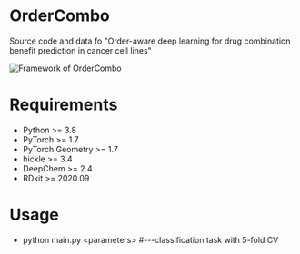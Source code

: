 # OrderCombo
Source code and data fo "Order-aware deep learning for drug combination benefit prediction in cancer cell lines"

![Framework of OrderCombo](https://github.com/liuxuan666/OrderCombo/blob/main/model.png)  

# Requirements
* Python >= 3.8
* PyTorch >= 1.7
* PyTorch Geometry >= 1.7
* hickle >= 3.4
* DeepChem >= 2.4
* RDkit >= 2020.09

# Usage
* python main.py \<parameters\>  #---classification task with 5-fold CV
